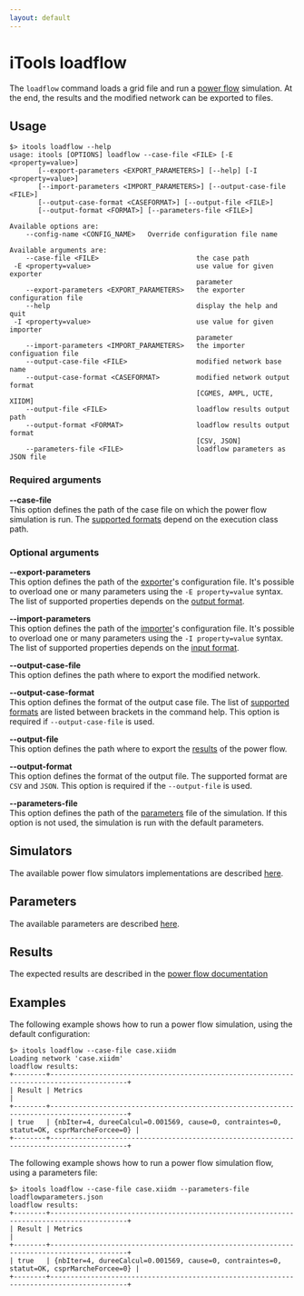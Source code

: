 ```yaml
---
layout: default
---
```


# iTools loadflow

The `loadflow` command loads a grid file and run a [power flow](../../simulation/powerflow/index.md) simulation. At the end, the results and the modified network can be exported to files.

## Usage
```
$> itools loadflow --help
usage: itools [OPTIONS] loadflow --case-file <FILE> [-E <property=value>]
       [--export-parameters <EXPORT_PARAMETERS>] [--help] [-I <property=value>]
       [--import-parameters <IMPORT_PARAMETERS>] [--output-case-file <FILE>]
       [--output-case-format <CASEFORMAT>] [--output-file <FILE>]
       [--output-format <FORMAT>] [--parameters-file <FILE>]

Available options are:
    --config-name <CONFIG_NAME>   Override configuration file name

Available arguments are:
    --case-file <FILE>                        the case path
 -E <property=value>                          use value for given exporter
                                              parameter
    --export-parameters <EXPORT_PARAMETERS>   the exporter configuration file
    --help                                    display the help and quit
 -I <property=value>                          use value for given importer
                                              parameter
    --import-parameters <IMPORT_PARAMETERS>   the importer configuation file
    --output-case-file <FILE>                 modified network base name
    --output-case-format <CASEFORMAT>         modified network output format
                                              [CGMES, AMPL, UCTE, XIIDM]
    --output-file <FILE>                      loadflow results output path
    --output-format <FORMAT>                  loadflow results output format
                                              [CSV, JSON]
    --parameters-file <FILE>                  loadflow parameters as JSON file
```

### Required arguments

**\-\-case-file**  
This option defines the path of the case file on which the power flow simulation is run. The [supported formats](../../index.html#grid-formats) depend on the execution class path. 

### Optional arguments

**\-\-export-parameters**  
This option defines the path of the [exporter](../../glossary.md#exporter)'s configuration file. It's possible to overload one or many parameters using the `-E property=value` syntax. The list of supported properties depends on the [output format](../../index.html#grid-formats).

**\-\-import-parameters**  
This option defines the path of the [importer](../../glossary.md#importer)'s configuration file. It's possible to overload one or many parameters using the `-I property=value` syntax. The list of supported properties depends on the [input format](../../index.html#grid-formats).

**\-\-output-case-file**  
This option defines the path where to export the modified network.

**\-\-output-case-format**  
This option defines the format of the output case file. The list of [supported formats](../../index.html#grid-formats) are listed between brackets in the command help. This option is required if `--output-case-file` is used.

**\-\-output-file**  
This option defines the path where to export the [results](../../simulation/powerflow/index.html#outputs) of the power flow.

**\-\-output-format**  
This option defines the format of the output file. The supported format are `CSV` and `JSON`. This option is required if the `--output-file` is used.

**\-\-parameters-file**  
This option defines the path of the [parameters](#parameters) file of the simulation. If this option is not used, the simulation is run with the default parameters. 

## Simulators

The available power flow simulators implementations are described [here](../../simulation/powerflow/index.html#implementations).

## Parameters
The available parameters are described [here](../../simulation/powerflow/index.html#configuration).

## Results
The expected results are described in the [power flow documentation](../../simulation/powerflow/index.html#outputs)

## Examples
The following example shows how to run a power flow simulation, using the default configuration:
```
$> itools loadflow --case-file case.xiidm
Loading network 'case.xiidm'
loadflow results:
+--------+-----------------------------------------------------------------------------------------+
| Result | Metrics                                                                                 |
+--------+-----------------------------------------------------------------------------------------+
| true   | {nbIter=4, dureeCalcul=0.001569, cause=0, contraintes=0, statut=OK, csprMarcheForcee=0} |
+--------+-----------------------------------------------------------------------------------------+
```

The following example shows how to run a power flow simulation flow, using a parameters file:
```
$> itools loadflow --case-file case.xiidm --parameters-file loadflowparameters.json
loadflow results:
+--------+-----------------------------------------------------------------------------------------+
| Result | Metrics                                                                                 |
+--------+-----------------------------------------------------------------------------------------+
| true   | {nbIter=4, dureeCalcul=0.001569, cause=0, contraintes=0, statut=OK, csprMarcheForcee=0} |
+--------+-----------------------------------------------------------------------------------------+
```

